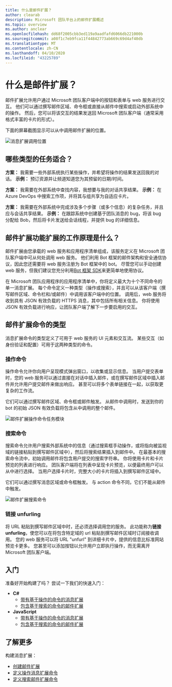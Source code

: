 ```yaml
---
title: 什么是邮件扩展？
author: clearab
description: Microsoft 团队平台上的邮件扩展概述
ms.topic: overview
ms.author: anclear
ms.openlocfilehash: dd68f2005cbb3ed119a9aadfafd6066db221000b
ms.sourcegitcommit: a08f1c7eb9fca11f44842773ab669c69d4af40db
ms.translationtype: MT
ms.contentlocale: zh-CN
ms.lasthandoff: 04/10/2020
ms.locfileid: "43225789"
---
```

# <a name="what-are-messaging-extensions"></a>什么是邮件扩展？

邮件扩展允许用户通过 Microsoft 团队客户端中的按钮和表单与 web 服务进行交互。 他们可以通过撰写邮件区域、命令框或直接从邮件中搜索或启动外部系统中的操作。 然后，您可以将该交互的结果发送回 Microsoft 团队客户端（通常采用格式丰富的卡片的形式）。

下面的屏幕截图显示可以从中调用邮件扩展的位置。

![消息扩展调用位置](~/assets/images/messaging-extension-invoke-locations.png)

## <a name="what-kinds-of-tasks-are-they-good-for"></a>哪些类型的任务适合？

**方案：** 我需要一些外部系统执行某些操作，并希望将操作的结果发送回我的对话。
**示例：** 预订资源并让频道知道您为其预留的日期/时间。

**方案：** 我需要在外部系统中查找内容，我想要与我的对话共享结果。
**示例：** 在 Azure DevOps 中搜索工作项，并将其与组共享为自适应卡片。

**方案：** 我需要在外部系统中完成涉及多个步骤（或多个信息）的复杂任务，并且应与会话共享结果。
**示例：** 在跟踪系统中创建基于团队消息的 bug，将该 bug 分配给 Bob，然后将卡片发送给会话线程，并提供 bug 的详细信息。

## <a name="how-do-messaging-extensions-work"></a>邮件扩展功能扩展的工作原理是什么？

邮件扩展由您承载的 web 服务和应用程序清单组成，该服务定义在 Microsoft 团队客户端中可从何处调用 web 服务。 他们利用 Bot 框架的邮件架构和安全通信协议，因此您还需要将 web 服务注册为 Bot 框架中的 bot。 尽管您可以手动创建 web 服务，但我们建议您充分利用[Bot 框架 SDK](https://github.com/microsoft/botframework)来更简单地使用协议。

在 Microsoft 团队应用程序的应用程序清单中，你将定义最大为十个不同命令的单一消息扩展。 每个命令定义一种类型（操作或搜索），并且可以从该客户端（撰写邮件区域、命令栏和/或邮件）中调用该客户端中的位置。 调用后，web 服务将收到具有 JSON 有效负载的 HTTPS 消息，其中包括所有相关信息。 你将使用 JSON 有效负载进行响应，让团队客户端了解下一步要启用的交互。

## <a name="types-of-messaging-extension-commands"></a>邮件扩展命令的类型

消息扩展命令的类型定义了可用于 web 服务的 UI 元素和交互流。 某些交互（如身份验证和配置）可用于这两种类型的命令。

### <a name="action-commands"></a>操作命令

操作命令允许你向用户呈现模式弹出窗口，以收集或显示信息。 当用户提交表单时，您的 web 服务可以通过直接在对话中插入邮件，或在撰写邮件区域中插入邮件并允许用户提交邮件来做出响应。 甚至可以将多个表单链接在一起，以获取更复杂的工作流。

它们可以通过撰写邮件区域、命令框或邮件触发。 从邮件中调用时，发送到你的 bot 的初始 JSON 有效负载将包含从中调用的整个邮件。

![邮件扩展操作命令任务模块](~/assets/images/task-module.png)

### <a name="search-commands"></a>搜索命令

搜索命令允许用户搜索外部系统中的信息（通过搜索框手动操作，或将指向被监视域的链接粘贴到撰写邮件区域中），然后将搜索结果插入到邮件中。 在最基本的搜索命令流中，初始调用邮件将包含用户提交的搜索字符串。 你将使用卡片和卡片预览的列表进行响应。 团队客户端将在列表中呈现卡片预览，以便最终用户可以从中进行选择。 当用户选择卡片时，完整大小的卡片将插入到撰写邮件区域中。

它们可以通过撰写消息区域或命令框触发。 与 action 命令不同，它们不能从邮件中触发。

![邮件扩展搜索命令](~/assets/images/search-extension.png)

### <a name="link-unfurling"></a>链接 unfurling

将 URL 粘贴到撰写邮件区域中时，还必须选择调用您的服务。 此功能称为**链接 unfurling**，使您可以在将包含特定域的 url 粘贴到撰写邮件区域时订阅接收调用。 您的 web 服务可以将 URL "unfurl" 到详细卡片中，提供的信息比标准网站预览卡更多。 您甚至可以添加按钮以允许用户立即执行操作，而无需离开 Microsoft 团队客户端。

## <a name="get-started"></a>入门

准备好开始构建了吗？ 尝试一下我们的快速入门：

* **C#**
  * [带有基于操作的命令的消息扩展](https://github.com/microsoft/BotBuilder-Samples/tree/master/samples/csharp_dotnetcore/51.teams-messaging-extensions-action)
  * [包含基于搜索的命令的邮件扩展](https://github.com/microsoft/BotBuilder-Samples/tree/master/samples/csharp_dotnetcore/50.teams-messaging-extensions-search)
* **JavaScript**
  * [带有基于操作的命令的消息扩展](https://github.com/microsoft/BotBuilder-Samples/tree/master/samples/javascript_nodejs/51.teams-messaging-extensions-action)
  * [包含基于搜索的命令的邮件扩展](https://github.com/microsoft/BotBuilder-Samples/tree/master/samples/javascript_nodejs/50.teams-messaging-extensions-search)

## <a name="learn-more"></a>了解更多

构建消息扩展：

* [创建邮件扩展](~/messaging-extensions/how-to/create-messaging-extension.md)
* [定义操作消息扩展命令](~/messaging-extensions/how-to/action-commands/define-action-command.md)
* [定义搜索邮件扩展命令](~/messaging-extensions/how-to/search-commands/define-search-command.md)

